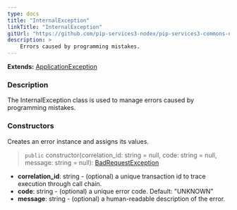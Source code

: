 ```yaml
---
type: docs
title: "InternalException"
linkTitle: "InternalException"
gitUrl: "https://github.com/pip-services3-nodex/pip-services3-commons-nodex"
description: >
    Errors caused by programming mistakes.
---
```


**Extends:** [ApplicationException](../application_exception)

### Description

The InternalException class is used to manage errors caused by programming mistakes.

### Constructors
Creates an error instance and assigns its values.

> `public` constructor(correlation_id: string = null, code: string = null, message: string = null): [BadRequestException]()

- **correlation_id**: string - (optional) a unique transaction id to trace execution through call chain.
- **code**: string - (optional) a unique error code. Default: "UNKNOWN"
- **message**: string - (optional) a human-readable description of the error.

